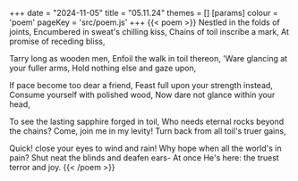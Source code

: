 +++
date = "2024-11-05"
title = "05.11.24"
themes = []
[params]
  colour = 'poem'
  pageKey = 'src/poem.js'
+++
{{< poem >}}
Nestled in the folds of joints,
Encumbered in sweat's chilling kiss,
Chains of toil inscribe a mark,
At promise of receding bliss,

Tarry long as wooden men,
Enfoil the walk in toil thereon,
'Ware glancing at your fuller arms,
Hold nothing else and gaze upon,

If pace become too dear a friend,
Feast full upon your strength instead,
Consume yourself with polished wood,
Now dare not glance within your head,

To see the lasting sapphire forged in toil,
Who needs eternal rocks beyond the chains?
Come, join me in my levity!
Turn back from all toil's truer gains,

Quick! close your eyes to wind and rain!
Why hope when all the world's in pain?
Shut neat the blinds and deafen ears-
At once He's here: the truest terror and joy.
{{< /poem >}}